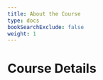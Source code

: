 ```yaml
---
title: About the Course 
type: docs
bookSearchExclude: false
weight: 1 
---
```


# **Course Details**
